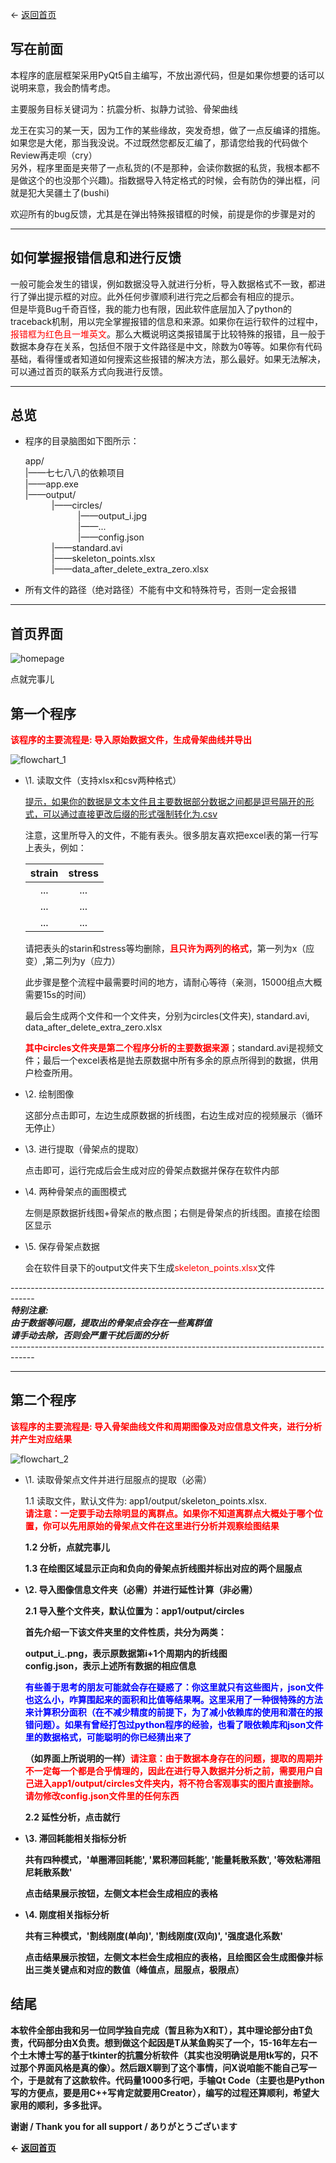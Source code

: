<- [返回首页](index.md)

## 写在前面

  本程序的底层框架采用PyQt5自主编写，不放出源代码，但是如果你想要的话可以说明来意，我会酌情考虑。
  
  主要服务目标关键词为：抗震分析、拟静力试验、骨架曲线
  
  龙王在实习的某一天，因为工作的某些缘故，突发奇想，做了一点反编译的措施。如果您是大佬，那当我没说。不过既然您都反汇编了，那请您给我的代码做个Review再走呗（cry）  
  另外，程序里面是夹带了一点私货的(不是那种，会读你数据的私货，我根本都不是做这个的也没那个兴趣)。指数据导入特定格式的时候，会有防伪的弹出框，问就是犯大吴疆土了(bushi)
  
  欢迎所有的bug反馈，尤其是在弹出特殊报错框的时候，前提是你的步骤是对的
  
----------

## 如何掌握报错信息和进行反馈

  一般可能会发生的错误，例如数据没导入就进行分析，导入数据格式不一致，都进行了弹出提示框的对应。此外任何步骤顺利进行完之后都会有相应的提示。  
  但是毕竟Bug千奇百怪，我的能力也有限，因此软件底层加入了python的traceback机制，用以完全掌握报错的信息和来源。如果你在运行软件的过程中，<span style="color: red;">报错框为红色且一堆英文</span>。那么大概说明这类报错属于比较特殊的报错，且一般于数据本身存在关系，包括但不限于文件路径是中文，除数为0等等。如果你有代码基础，看得懂或者知道如何搜索这些报错的解决方法，那么最好。如果无法解决，可以通过首页的联系方式向我进行反馈。

----------

## 总览

- 程序的目录脑图如下图所示：

  app/  
  |——七七八八的依赖项目  
  |——app.exe  
  |——output/  
  &emsp;&emsp;&emsp;|——circles/  
  &emsp;&emsp;&emsp;&emsp;&emsp;&emsp;|——output_i.jpg  
  &emsp;&emsp;&emsp;&emsp;&emsp;&emsp;|——...  
  &emsp;&emsp;&emsp;&emsp;&emsp;&emsp;|——config.json  
  &emsp;&emsp;&emsp;|——standard.avi  
  &emsp;&emsp;&emsp;|——skeleton_points.xlsx  
  &emsp;&emsp;&emsp;|——data_after_delete_extra_zero.xlsx  
  
- 所有文件的路径（绝对路径）不能有中文和特殊符号，否则一定会报错

----------

## 首页界面

![homepage](material/app_help/home.png)

点就完事儿

## 第一个程序
  
  <b><span style="color: red;">该程序的主要流程是: 导入原始数据文件，生成骨架曲线并导出</span></b>

![flowchart_1](material/app_help/app1/APP1.drawio.png)

- \1. 读取文件（支持xlsx和csv两种格式）

  <u>提示，如果你的数据是文本文件且主要数据部分数据之间都是逗号隔开的形式，可以通过直接更改后缀的形式强制转化为.csv</u>

  注意，这里所导入的文件，不能有表头。很多朋友喜欢把excel表的第一行写上表头，例如：

  | strain | stress |
  |:------:|:------:|
  |   ...  |   ...  |
  |   ...  |   ...  |
  |   ...  |   ...  |   

  请把表头的starin和stress等均删除，<b><span style="color: red;">且只许为两列的格式</span></b>，第一列为x（应变）,第二列为y（应力）

  此步骤是整个流程中最需要时间的地方，请耐心等待（亲测，15000组点大概需要15s的时间）

  最后会生成两个文件和一个文件夹，分别为circles(文件夹), standard.avi, data_after_delete_extra_zero.xlsx

  <b><span style="color: red;">其中circles文件夹是第二个程序分析的主要数据来源</span></b>；standard.avi是视频文件；最后一个excel表格是抛去原数据中所有多余的原点所得到的数据，供用户检查所用。

- \2. 绘制图像
  
  这部分点击即可，左边生成原数据的折线图，右边生成对应的视频展示（循环无停止）

- \3. 进行提取（骨架点的提取）

  点击即可，运行完成后会生成对应的骨架点数据并保存在软件内部

- \4. 两种骨架点的画图模式

  左侧是原数据折线图+骨架点的散点图；右侧是骨架点的折线图。直接在绘图区显示

- \5. 保存骨架点数据

  会在软件目录下的output文件夹下生成<span style="color: red;">skeleton_points.xlsx</span>文件

\------------------------------------------------------------------------------------   
***特别注意:    
由于数据等问题，提取出的骨架点会存在一些离群值   
请手动去除，否则会严重干扰后面的分析***   
\------------------------------------------------------------------------------------   

----------

## 第二个程序

  <b><span style="color: red;">该程序的主要流程是: 导入骨架曲线文件和周期图像及对应信息文件夹，进行分析并产生对应结果</span></b>
  
![flowchart_2](material/app_help/app2/APP2.drawio.png)
  
- \1. 读取骨架点文件并进行屈服点的提取（必需）
  
  1.1 读取文件，默认文件为: app1/output/skeleton_points.xlsx.   
  <b><span style="color: red;">请注意：一定要手动去除明显的离群点。如果你不知道离群点大概处于哪个位置，你可以先用原始的骨架点文件在这里进行分析并观察绘图结果</span><b>
  
  1.2 分析，点就完事儿
  
  1.3 在绘图区域显示正向和负向的骨架点折线图并标出对应的两个屈服点

- \2. 导入图像信息文件夹（必需）并进行延性计算（非必需）
  
  2.1 导入整个文件夹，默认位置为：app1/output/circles
  
  首先介绍一下该文件夹里的文件性质，共分为两类：
  
  output_i_.png，表示原数据第i+1个周期内的折线图  
  config.json，表示上述所有数据的相应信息
  
  <span style="color: blue;">有些善于思考的朋友可能就会存在疑惑了：你这里就只有这些图片，json文件也这么小，咋算围起来的面积和比值等结果啊。这里采用了一种很特殊的方法来计算积分面积（在不减少精度的前提下，为了减小依赖库的使用和潜在的报错问题）。如果有曾经打包过python程序的经验，也看了眼依赖库和json文件里的数据格式，可能聪明的你已经猜出来了</span>
  
  （如界面上所说明的一样）<b><span style="color: red;">请注意：由于数据本身存在的问题，提取的周期并不一定每一个都是合乎情理的，因此在进行导入数据并分析之前，需要用户自己进入app1/output/circles文件夹内，将不符合客观事实的图片直接删除。请勿修改config.json文件里的任何东西</span></b>
  
  2.2 延性分析，点击就行
  
- \3. 滞回耗能相关指标分析
  
  共有四种模式，'单圈滞回耗能', '累积滞回耗能', '能量耗散系数', '等效粘滞阻尼耗散系数'
  
  点击结果展示按钮，左侧文本栏会生成相应的表格
  
- \4. 刚度相关指标分析
  
  共有三种模式，'割线刚度(单向)', '割线刚度(双向)', '强度退化系数'
  
  点击结果展示按钮，左侧文本栏会生成相应的表格，且绘图区会生成图像并标出三类关键点和对应的数值（峰值点，屈服点，极限点）
  
## 结尾
  
  本软件全部由我和另一位同学独自完成（暂且称为X和T），其中理论部分由T负责，代码部分由X负责。想到做这个起因是T从某鱼购买了一个，15-16年左右一个土木博士写的基于tkinter的抗震分析软件（其实也没明确说是用tk写的，只不过那个界面风格是真的像）。然后跟X聊到了这个事情，问X说咱能不能自己写一个，于是就有了这款软件。代码量1000多行吧，手输Qt Code（主要也是Python写的方便点，要是用C++写肯定就要用Creator），编写的过程还算顺利，希望大家用的顺利，多多批评。
  
  谢谢 / Thank you for all support / ありがとうございます

<- [返回首页](index.md)
